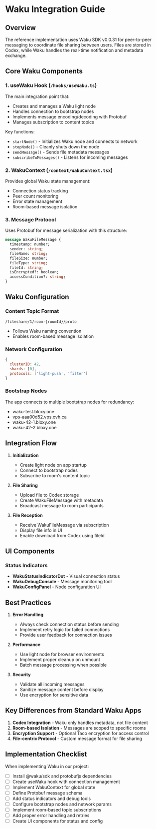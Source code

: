 # Waku Integration Guide

## Overview

The reference implementation uses Waku SDK v0.0.31 for peer-to-peer messaging to coordinate file sharing between users. Files are stored in Codex, while Waku handles the real-time notification and metadata exchange.

## Core Waku Components

### 1. useWaku Hook (`/hooks/useWaku.ts`)

The main integration point that:
- Creates and manages a Waku light node
- Handles connection to bootstrap nodes
- Implements message encoding/decoding with Protobuf
- Manages subscription to content topics

Key functions:
- `startNode()` - Initializes Waku node and connects to network
- `stopNode()` - Cleanly shuts down the node
- `sendMessage()` - Sends file metadata messages
- `subscribeToMessages()` - Listens for incoming messages

### 2. WakuContext (`/context/WakuContext.tsx`)

Provides global Waku state management:
- Connection status tracking
- Peer count monitoring
- Error state management
- Room-based message isolation

### 3. Message Protocol

Uses Protobuf for message serialization with this structure:
```proto
message WakuFileMessage {
  timestamp: number;
  sender: string;
  fileName: string;
  fileSize: number;
  fileType: string;
  fileId: string;
  isEncrypted?: boolean;
  accessCondition?: string;
}
```

## Waku Configuration

### Content Topic Format
`/fileshare/1/room-{roomId}/proto`
- Follows Waku naming convention
- Enables room-based message isolation

### Network Configuration
```javascript
{
  clusterID: 42,
  shards: [0],
  protocols: ['light-push', 'filter']
}
```

### Bootstrap Nodes
The app connects to multiple bootstrap nodes for redundancy:
- waku-test.bloxy.one
- vps-aaa00d52.vps.ovh.ca
- waku-42-1.bloxy.one
- waku-42-2.bloxy.one

## Integration Flow

1. **Initialization**
   - Create light node on app startup
   - Connect to bootstrap nodes
   - Subscribe to room's content topic

2. **File Sharing**
   - Upload file to Codex storage
   - Create WakuFileMessage with metadata
   - Broadcast message to room participants

3. **File Reception**
   - Receive WakuFileMessage via subscription
   - Display file info in UI
   - Enable download from Codex using fileId

## UI Components

### Status Indicators
- **WakuStatusIndicatorDot** - Visual connection status
- **WakuDebugConsole** - Message monitoring tool
- **WakuConfigPanel** - Node configuration UI

## Best Practices

1. **Error Handling**
   - Always check connection status before sending
   - Implement retry logic for failed connections
   - Provide user feedback for connection issues

2. **Performance**
   - Use light node for browser environments
   - Implement proper cleanup on unmount
   - Batch message processing when possible

3. **Security**
   - Validate all incoming messages
   - Sanitize message content before display
   - Use encryption for sensitive data

## Key Differences from Standard Waku Apps

1. **Codex Integration** - Waku only handles metadata, not file content
2. **Room-based Isolation** - Messages are scoped to specific rooms
3. **Encryption Support** - Optional Taco encryption for access control
4. **File-centric Protocol** - Custom message format for file sharing

## Implementation Checklist

When implementing Waku in our project:
- [ ] Install @waku/sdk and protobufjs dependencies
- [ ] Create useWaku hook with connection management
- [ ] Implement WakuContext for global state
- [ ] Define Protobuf message schema
- [ ] Add status indicators and debug tools
- [ ] Configure bootstrap nodes and network params
- [ ] Implement room-based topic subscriptions
- [ ] Add proper error handling and retries
- [ ] Create UI components for status and config